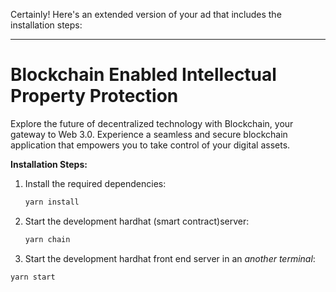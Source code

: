 Certainly! Here's an extended version of your ad that includes the installation steps:

---

# Blockchain Enabled Intellectual Property Protection

Explore the future of decentralized technology with Blockchain, your gateway to Web 3.0. Experience a seamless and secure blockchain application that empowers you to take control of your digital assets.

**Installation Steps:**

1. Install the required dependencies:

   ```bash
   yarn install
   ```

2. Start the development hardhat (smart contract)server:

   ```bash
   yarn chain
   ```

3. Start the development hardhat front end server in an _another terminal_:

```bash
yarn start
```

